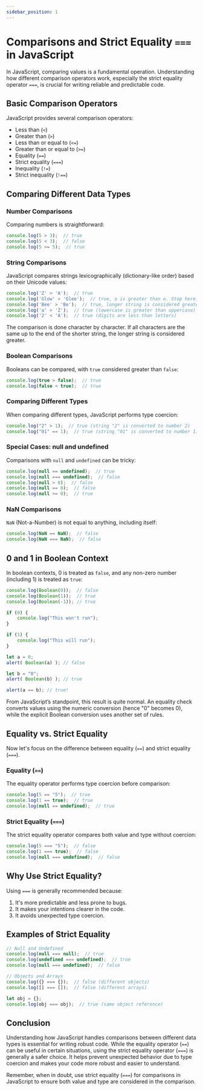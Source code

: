 ```yaml
---
sidebar_position: 1
---
```


# Comparisons and Strict Equality `===` in JavaScript

In JavaScript, comparing values is a fundamental operation. Understanding how different comparison operators work, especially the strict equality operator `===`, is crucial for writing reliable and predictable code.

## Basic Comparison Operators

JavaScript provides several comparison operators:

- Less than (`<`)
- Greater than (`>`)
- Less than or equal to (`<=`)
- Greater than or equal to (`>=`)
- Equality (`==`)
- Strict equality (`===`)
- Inequality (`!=`)
- Strict inequality (`!==`)

## Comparing Different Data Types

### Number Comparisons

Comparing numbers is straightforward:

```javascript
console.log(5 > 3);  // true
console.log(5 < 3);  // false
console.log(5 >= 5);  // true
```

### String Comparisons

JavaScript compares strings lexicographically (dictionary-like order) based on their Unicode values:

```javascript
console.log('Z' > 'A');  // true
console.log('Glow' > 'Glee');  // true, o is greater than e. Stop here. 
console.log('Bee' > 'Be');  // true, longer string is considered greater.
console.log('a' > 'Z');  // true (lowercase is greater than uppercase)
console.log('2' < 'A');  // true (digits are less than letters)
```

The comparison is done character by character. If all characters are the same up to the end of the shorter string, the longer string is considered greater.

### Boolean Comparisons

Booleans can be compared, with `true` considered greater than `false`:

```javascript
console.log(true > false);  // true
console.log(false < true);  // true
```

### Comparing Different Types

When comparing different types, JavaScript performs type coercion:

```javascript
console.log("2" > 1);  // true (string "2" is converted to number 2)
console.log("01" == 1);  // true (string "01" is converted to number 1)
```

### Special Cases: null and undefined

Comparisons with `null` and `undefined` can be tricky:

```javascript
console.log(null == undefined);  // true
console.log(null === undefined);  // false
console.log(null > 0);  // false
console.log(null == 0);  // false
console.log(null >= 0);  // true
```

### NaN Comparisons

`NaN` (Not-a-Number) is not equal to anything, including itself:

```javascript
console.log(NaN == NaN);  // false
console.log(NaN === NaN);  // false
```

## 0 and 1 in Boolean Context

In boolean contexts, 0 is treated as `false`, and any non-zero number (including 1) is treated as `true`:

```javascript
console.log(Boolean(0));  // false
console.log(Boolean(1));  // true
console.log(Boolean(-1)); // true

if (0) {
    console.log("This won't run");
}

if (1) {
    console.log("This will run");
}
```

```javascript
let a = 0;
alert( Boolean(a) ); // false

let b = "0";
alert( Boolean(b) ); // true

alert(a == b); // true!
```

From JavaScript’s standpoint, this result is quite normal. An equality check converts values using the numeric conversion (hence "0" becomes 0), while the explicit Boolean conversion uses another set of rules.

## Equality vs. Strict Equality

Now let's focus on the difference between equality (`==`) and strict equality (`===`).

### Equality (`==`)

The equality operator performs type coercion before comparison:

```javascript
console.log(5 == "5");  // true
console.log(1 == true);  // true
console.log(null == undefined);  // true
```

### Strict Equality (`===`)

The strict equality operator compares both value and type without coercion:

```javascript
console.log(5 === "5");  // false
console.log(1 === true);  // false
console.log(null === undefined);  // false
```

## Why Use Strict Equality?

Using `===` is generally recommended because:

1. It's more predictable and less prone to bugs.
2. It makes your intentions clearer in the code.
3. It avoids unexpected type coercion.

## Examples of Strict Equality

```javascript
// Null and Undefined
console.log(null === null);  // true
console.log(undefined === undefined);  // true
console.log(null === undefined);  // false

// Objects and Arrays
console.log({} === {});  // false (different objects)
console.log([] === []);  // false (different arrays)

let obj = {};
console.log(obj === obj);  // true (same object reference)
```

## Conclusion

Understanding how JavaScript handles comparisons between different data types is essential for writing robust code. While the equality operator (`==`) can be useful in certain situations, using the strict equality operator (`===`) is generally a safer choice. It helps prevent unexpected behavior due to type coercion and makes your code more robust and easier to understand.

Remember, when in doubt, use strict equality (`===`) for comparisons in JavaScript to ensure both value and type are considered in the comparison.